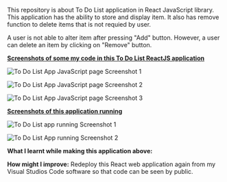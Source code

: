 This repository is about To Do List application in React JavaScript library. This application has the ability to store and display item. It also has remove function to 
delete items that is not requied by user.

A user is not able to alter item after pressing "Add" button. However, a user can delete an item by clicking on "Remove" button.

<ins>**Screenshots of some my code in this To Do List ReactJS application**</ins>

![To Do List App JavaScript page Screenshot 1](https://user-images.githubusercontent.com/53160725/189520108-ecd491e9-9cdf-498d-83a0-8ae8c56ee8da.PNG)

![To Do List App JavaScript page Screenshot 2](https://user-images.githubusercontent.com/53160725/189520117-ab5e1181-237e-43c4-9a1c-b5580f75675a.PNG)

![To Do List App JavaScript page Screenshot 3](https://user-images.githubusercontent.com/53160725/189520136-6c75ebef-79de-46e1-b496-de95d9dc0205.PNG)

<ins>**Screenshots of this application running**</ins>

![To Do List app running Screenshot 1](https://user-images.githubusercontent.com/53160725/189520316-f09a7b5c-f1bc-4206-9fce-adbf0afffc31.png)

![To Do List App running Screenshot 2](https://user-images.githubusercontent.com/53160725/189520393-cf5da775-4f41-4251-b066-91ca9f757585.png)

**What I learnt while making this application above:**    

**How might I improve:** Redeploy this React web application again from my Visual Studios Code software so that code can be seen by public. 

<!--# React-App-MyToDoList
This repository is making To Do List ReactJS web application by using Visual Studios Code. Website: https://rahulk93.github.io/React-App-MyToDoList/-->
